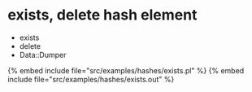 # exists, delete hash element

* exists
* delete
* Data::Dumper

{% embed include file="src/examples/hashes/exists.pl" %}
{% embed include file="src/examples/hashes/exists.out" %}


